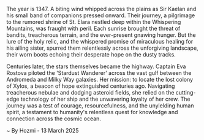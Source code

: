 
The year is 1347.  A biting wind whipped across the plains as Sir Kaelan and his small band of companions pressed onward.  Their journey, a pilgrimage to the rumored shrine of St. Elara nestled deep within the Whispering Mountains, was fraught with peril.  Each sunrise brought the threat of bandits, treacherous terrain, and the ever-present gnawing hunger.  But the lure of the holy relic, and the whispered promise of miraculous healing for his ailing sister, spurred them relentlessly across the unforgiving landscape, their worn boots echoing their desperate hope on the dusty tracks.

Centuries later, the stars themselves became the highway.  Captain Eva Rostova piloted the 'Stardust Wanderer' across the vast gulf between the Andromeda and Milky Way galaxies.  Her mission: to locate the lost colony of Xylos, a beacon of hope extinguished centuries ago.  Navigating treacherous nebulae and dodging asteroid fields, she relied on the cutting-edge technology of her ship and the unwavering loyalty of her crew.  The journey was a test of courage, resourcefulness, and the unyielding human spirit, a testament to humanity's relentless quest for knowledge and connection across the cosmic ocean.

~ By Hozmi - 13 March 2025

